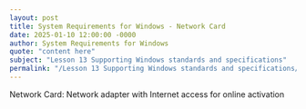 ```yaml
---
layout: post
title: System Requirements for Windows - Network Card
date: 2025-01-10 12:00:00 -0000
author: System Requirements for Windows
quote: "content here"
subject: "Lesson 13 Supporting Windows standards and specifications"
permalink: "/Lesson 13 Supporting Windows standards and specifications/System Requirements for Windows/System Requirements for Windows - Network Card"
---
```


Network Card: Network adapter with Internet access for online activation
